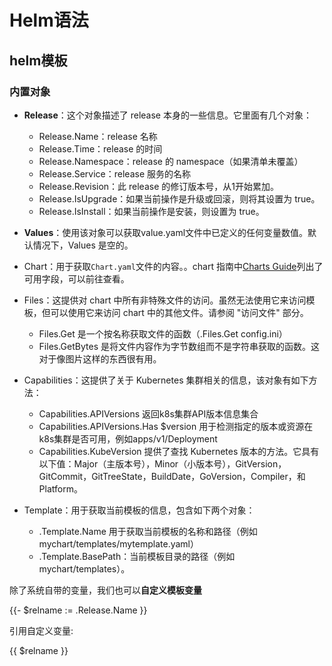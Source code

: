 # Helm语法

## helm模板

### 内置对象

- **Release**：这个对象描述了 release 本身的一些信息。它里面有几个对象：

  - Release.Name：release 名称
  - Release.Time：release 的时间
  - Release.Namespace：release 的 namespace（如果清单未覆盖）
  - Release.Service：release 服务的名称
  - Release.Revision：此 release 的修订版本号，从1开始累加。
  - Release.IsUpgrade：如果当前操作是升级或回滚，则将其设置为 true。
  - Release.IsInstall：如果当前操作是安装，则设置为 true。

- **Values**：使用该对象可以获取value.yaml文件中已定义的任何变量数值。默认情况下，Values 是空的。

- Chart：用于获取`Chart.yaml`文件的内容。。chart 指南中[Charts Guide](https://github.com/kubernetes/helm/blob/master/docs/charts.md#the-chartyaml-file)列出了可用字段，可以前往查看。

- Files：这提供对 chart 中所有非特殊文件的访问。虽然无法使用它来访问模板，但可以使用它来访问 chart 中的其他文件。请参阅 "访问文件" 部分。

  - Files.Get 是一个按名称获取文件的函数（.Files.Get config.ini）
  - Files.GetBytes 是将文件内容作为字节数组而不是字符串获取的函数。这对于像图片这样的东西很有用。

- Capabilities：这提供了关于 Kubernetes 集群相关的信息，该对象有如下方法：

  - Capabilities.APIVersions  返回k8s集群API版本信息集合
  - Capabilities.APIVersions.Has $version  用于检测指定的版本或资源在k8s集群是否可用，例如apps/v1/Deployment
  - Capabilities.KubeVersion  提供了查找 Kubernetes 版本的方法。它具有以下值：Major（主版本号），Minor（小版本号），GitVersion，GitCommit，GitTreeState，BuildDate，GoVersion，Compiler，和 Platform。

- Template：用于获取当前模板的信息，包含如下两个对象：

  - .Template.Name 用于获取当前模板的名称和路径（例如 mychart/templates/mytemplate.yaml）
  - .Template.BasePath：当前模板目录的路径（例如 mychart/templates）。

  

除了系统自带的变量，我们也可以**自定义模板变量**

{{- $relname := .Release.Name }}

引用自定义变量:

{{ $relname }}